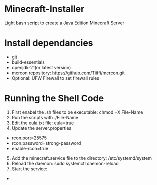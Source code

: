 # Minecraft-Installer
Light bash script to create a Java Edition Minecraft Server 

# Install dependancies
- git
- build-essentials
- openjdk-21(or latest version)
- mcrcon repository: https://github.com/Tiiffi/mcrcon.git
- Optional: UFW Firewall to set firewall rules



# Running the Shell Code
1. First enabel the .sh files to be executable: chmod +X File-Name
2. Run the scripts with ./File-Name
3. Edit the eula.txt file: eula=true
4. Update the server.properties
 - rcon.port=25575
 - rcon.password=strong-password 
 - enable-rcon=true
5. Add the minecraft.service file to the directory: /etc/systemd/system
6. Reload the daemon: sudo systemctl daemon-reload
7. Start the service: 
 - 
